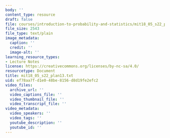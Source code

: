 ```yaml
---
body: ''
content_type: resource
draft: false
file: courses/introduction-to-probability-and-statistics/mit18_05_s22_plan13.txt
file_size: 2543
file_type: text/plain
image_metadata:
  caption: ''
  credit: ''
  image-alt: ''
learning_resource_types:
- Lecture Notes
license: https://creativecommons.org/licenses/by-nc-sa/4.0/
resourcetype: Document
title: mit18_05_s22_plan13.txt
uid: ef78aa7f-d1e0-48be-8156-d8d19fe2efc2
video_files:
  archive_url: ''
  video_captions_file: ''
  video_thumbnail_file: ''
  video_transcript_file: ''
video_metadata:
  video_speakers: ''
  video_tags: ''
  youtube_description: ''
  youtube_id: ''
---
```

